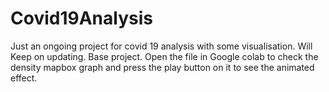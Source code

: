 # Covid19Analysis
Just an ongoing project for covid 19 analysis with some visualisation. Will Keep on updating. Base project.
Open the file in Google colab to check the density mapbox graph and press the play button on it to see the animated effect.
